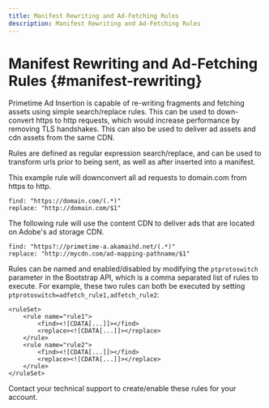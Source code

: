 ```yaml
---
title: Manifest Rewriting and Ad-Fetching Rules
description: Manifest Rewriting and Ad-Fetching Rules 
---
```


# Manifest Rewriting and Ad-Fetching Rules {#manifest-rewriting}

Primetime Ad Insertion is capable of re-writing fragments and fetching assets using simple search/replace rules.  This can be used to down-convert https to http requests, which would increase performance by removing TLS handshakes.  This can also be used to deliver ad assets and cdn assets from the same CDN.

Rules are defined as regular expression search/replace, and can be used to transform urls prior to being sent, as well as after inserted into a manifest.

This example rule will downconvert all ad requests to domain.com from https to http.

```
find: "https://domain.com/(.*)"
replace: "http://domain.com/$1"
```

The following rule will use the content CDN to deliver ads that are located on Adobe's ad storage CDN.

```
find: "https?://primetime-a.akamaihd.net/(.*)"
replace: "http://mycdn.com/ad-mapping-pathname/$1"
```

Rules can be named and enabled/disabled by modifying the `ptprotoswitch` parameter in the Bootstrap API, which is a comma separated list of rules to execute.  For example, these two rules can both be executed by setting `ptprotoswitch=adfetch_rule1,adfetch_rule2`:

```
<ruleSet>
    <rule name="rule1">
        <find><![CDATA[...]]></find>
        <replace><![CDATA[...]]></replace>
    </rule>
    <rule name="rule2">
        <find><![CDATA[...]]></find>
        <replace><![CDATA[...]]></replace>
    </rule>
</ruleSet>
```

Contact your technical support to create/enable these rules for your account.